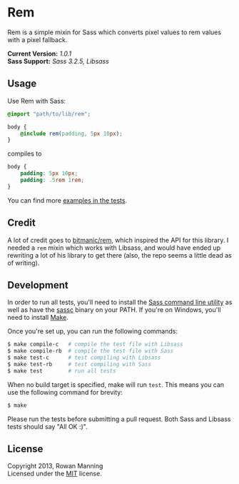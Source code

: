 
Rem
===

Rem is a simple mixin for Sass which converts pixel values to rem values with a pixel fallback.

**Current Version:** *1.0.1*  
**Sass Support:** *Sass 3.2.5, Libsass*


Usage
-----

Use Rem with Sass:

```scss
@import "path/to/lib/rem";

body {
    @include rem(padding, 5px 10px);
}
```

compiles to

```css
body {
    padding: 5px 10px;
    padding: .5rem 1rem;
}
```

You can find more [examples in the tests][tests].


Credit
------

A lot of credit goes to [bitmanic/rem][bitmanic], which inspired the API for this library. I needed a `rem` mixin which works with Libsass, and would have ended up rewriting a lot of his library to get there (also, the repo seems a little dead as of writing).


Development
-----------

In order to run all tests, you'll need to install the [Sass command line utility][sass] as well as have the [sassc][sassc] binary on your PATH. If you're on Windows, you'll need to install [Make][make].

Once you're set up, you can run the following commands:

```sh
$ make compile-c   # compile the test file with Libsass
$ make compile-rb  # compile the test file with Sass
$ make test-c      # test compiling with Libsass
$ make test-rb     # test compiling with Sass
$ make test        # run all tests
```

When no build target is specified, make will run `test`. This means you can use the following command for brevity:

```sh
$ make
```

Please run the tests before submitting a pull request. Both Sass and Libsass tests should say "All OK :)".


License
-------

Copyright 2013, Rowan Manning  
Licensed under the [MIT][mit] license.



[bitmanic]: https://github.com/bitmanic/rem
[make]: http://gnuwin32.sourceforge.net/packages/make.htm
[mit]: http://opensource.org/licenses/mit-license.php
[sass]: http://sass-lang.com/download.html
[sassc]: https://github.com/hcatlin/sassc
[tests]: test/test.scss
